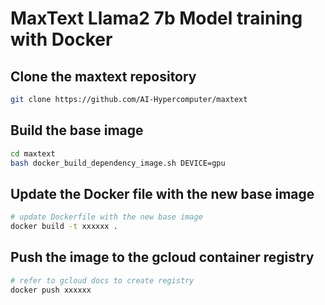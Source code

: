 # MaxText Llama2 7b Model training with Docker

## Clone the maxtext repository

```bash
git clone https://github.com/AI-Hypercomputer/maxtext
```

## Build the base image

```bash
cd maxtext
bash docker_build_dependency_image.sh DEVICE=gpu
```

## Update the Docker file with the new base image

```bash
# update Dockerfile with the new base image
docker build -t xxxxxx .
```

## Push the image to the gcloud container registry

```bash
# refer to gcloud docs to create registry
docker push xxxxxx
```